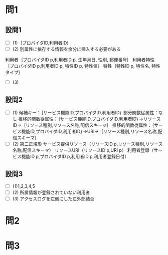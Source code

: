 # 問1

## 設問1

- [ ] (1)｛プロバイダID,利用者ID｝
- [ ] (2)
別属性に依存する情報を余分に挿入する必要がある

利用者｛プロバイダID p,利用者ID p, 生年月日, 性別, 郵便番号｝
利用者特性｛プロバイダID p,利用者ID p, 特性ID p, 特性値｝
特性｛特性ID p, 特性名, 特性タイプ｝

- [ ] (3)

## 設問2

- [ ] (1)
候補キー：｛サービス機能ID,プロバイダID,利用者ID｝
部分関数従属性：なし
推移的関数従属性：｛サービス機能ID,プロバイダID,利用者ID｝→リソースID→｛リソース種別,リソース名称,配信スキーマ｝
推移的関数従属性：｛サービス機能ID,プロバイダID,利用者ID｝→URI→｛リソース種別,リソース名称,配信スキーマ｝
- [ ] (2)
第二正規形
サービス提供リソース（リソースID p,リソース種別,リソース名称,配信スキーマ）
リソースURI（リソースID p,URI p）
利用者登録（サービス機能ID p,プロバイダID p,利用者ID p,利用者登録日付）

## 設問3

- [ ] (1)1,2,3,4,5
- [ ] (2)
所属情報が登録されていない利用者
- [ ] (3)
アクセスログを左側にした左外部結合

# 問2

# 問3
